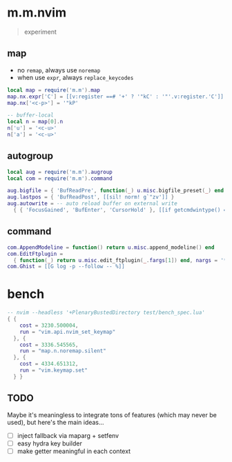# m.m.nvim
> experiment

## map
* no `remap`, always use `noremap`
* when use `expr`, always `replace_keycodes`

```lua
local map = require('m.m').map
map.nx.expr['C'] = [[v:register ==# '+' ? '"kC' : '"'.v:register.'C']]
map.nx['<c-p>'] = '"kP'

-- buffer-local
local n = map[0].n
n['u'] = '<c-u>'
n['a'] = '<c-u>'
```

## autogroup
```lua
local aug = require('m.m').augroup
local com = require('m.m').command

aug.bigfile = { 'BufReadPre', function(_) u.misc.bigfile_preset(_) end }
aug.lastpos = { 'BufReadPost', [[sil! norm! g`"zv']] }
aug.autowrite = -- auto reload buffer on external write
  { { 'FocusGained', 'BufEnter', 'CursorHold' }, [[if getcmdwintype() == ''| checkt | endif]] }
```

## command
```lua
com.AppendModeline = function() return u.misc.append_modeline() end
com.EditFtplugin =
  { function(_) return u.misc.edit_ftplugin(_.fargs[1]) end, nargs = '*', complete = 'filetype' }
com.Ghist = [[G log -p --follow -- %]]
```

# bench
```lua
-- nvim --headless '+PlenaryBustedDirectory test/bench_spec.lua'
{ {
    cost = 3230.500004,
    run = "vim.api.nvim_set_keymap"
  }, {
    cost = 3336.545565,
    run = "map.n.noremap.silent"
  }, {
    cost = 4334.651312,
    run = "vim.keymap.set"
  } }
```

## TODO
Maybe it's meaningless to integrate tons of features (which may never be used), but here's the main ideas...
* [ ] inject fallback via maparg + setfenv
* [ ] easy hydra key builder
* [ ] make getter meaningful in each context
